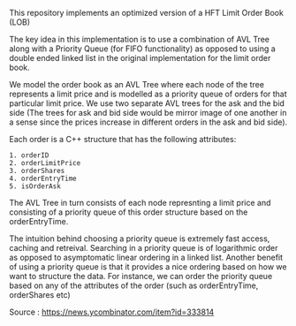 This repository implements an optimized version of a HFT Limit Order Book (LOB)

The key idea in this implementation is to use a combination of AVL Tree along with a Priority Queue (for FIFO functionality) as opposed to using a double ended linked list in the original implementation for the limit order book.

We model the order book as an AVL Tree where each node of the tree represents a limit price and is modelled as a priority queue of orders for that particular limit price. We use two separate AVL trees for the ask and the bid side (The trees for ask and bid side would be mirror image of one another in a sense since the prices increase in different orders in the ask and bid side).

Each order is a C++ structure that has the following attributes: 

    1. orderID 
    2. orderLimitPrice 
    3. orderShares 
    4. orderEntryTime 
    5. isOrderAsk 
    
    
The AVL Tree in turn consists of each node represnting a limit price and consisting of a priority queue of this order structure based on the orderEntryTime.


The intuition behind choosing a priority queue is extremely fast access, caching and retreival. Searching in a priority queue is of logarithmic order as opposed to asymptomatic linear ordering in a linked list. Another benefit of using a priority queue is that it provides a nice ordering based on how we want to structure the data. For instance, we can order the priority queue based on any of the attributes of the order (such as orderEntryTime, orderShares etc)

Source : https://news.ycombinator.com/item?id=333814



